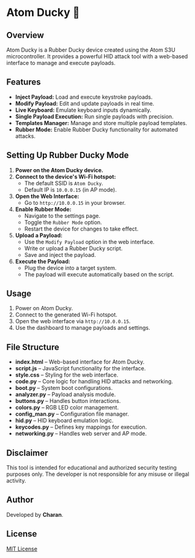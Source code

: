 # Atom Ducky 🦆

## Overview
Atom Ducky is a Rubber Ducky device created using the Atom S3U microcontroller. It provides a powerful HID attack tool with a web-based interface to manage and execute payloads.

## Features
- **Inject Payload:** Load and execute keystroke payloads.
- **Modify Payload:** Edit and update payloads in real time.
- **Live Keyboard:** Emulate keyboard inputs dynamically.
- **Single Payload Execution:** Run single payloads with precision.
- **Templates Manager:** Manage and store multiple payload templates.
- **Rubber Mode:** Enable Rubber Ducky functionality for automated attacks.

## Setting Up Rubber Ducky Mode
1. **Power on the Atom Ducky device.**
2. **Connect to the device's Wi-Fi hotspot:**
   - The default SSID is `Atom Ducky`.
   - Default IP is `10.0.0.15` (in AP mode).
3. **Open the Web Interface:**
   - Go to `http://10.0.0.15` in your browser.
4. **Enable Rubber Mode:**
   - Navigate to the settings page.
   - Toggle the `Rubber Mode` option.
   - Restart the device for changes to take effect.
5. **Upload a Payload:**
   - Use the `Modify Payload` option in the web interface.
   - Write or upload a Rubber Ducky script.
   - Save and inject the payload.
6. **Execute the Payload:**
   - Plug the device into a target system.
   - The payload will execute automatically based on the script.

## Usage
1. Power on Atom Ducky.
2. Connect to the generated Wi-Fi hotspot.
3. Open the web interface via `http://10.0.0.15`.
4. Use the dashboard to manage payloads and settings.

## File Structure
- **index.html** – Web-based interface for Atom Ducky.
- **script.js** – JavaScript functionality for the interface.
- **style.css** – Styling for the web interface.
- **code.py** – Core logic for handling HID attacks and networking.
- **boot.py** – System boot configurations.
- **analyzer.py** – Payload analysis module.
- **buttons.py** – Handles button interactions.
- **colors.py** – RGB LED color management.
- **config_man.py** – Configuration file manager.
- **hid.py** – HID keyboard emulation logic.
- **keycodes.py** – Defines key mappings for execution.
- **networking.py** – Handles web server and AP mode.

## Disclaimer
This tool is intended for educational and authorized security testing purposes only. The developer is not responsible for any misuse or illegal activity.

## Author
Developed by **Charan**.

## License
[MIT License](LICENSE)

